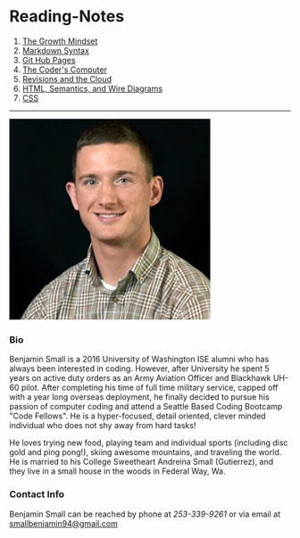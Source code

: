 # **Reading-Notes**

1. [The Growth Mindset](GrowthMindset.md)
2. [Markdown Syntax](MarkdownGuide.md)
3. [Git Hub Pages](Pages.md)
4. [The Coder's Computer](CodersComputer.md)
5. [Revisions and the Cloud](CloudRevisions.md)
6. [HTML, Semantics, and Wire Diagrams](html-wires-semantics.md)
7. [CSS](css.md)

---

![Photo of Benjamin Small](Headshot.jpeg "Sexy Photo of Benjamin Small")

### **Bio**

Benjamin Small is a 2016 University of Washington ISE alumni who has always been interested in coding. However, after University he spent 5 years on active duty orders as an Army Aviation Officer and Blackhawk UH-60 pilot. After completing his time of full time military service, capped off with a year long overseas deployment, he finally decided to pursue his passion of computer coding and attend a Seattle Based Coding Bootcamp "Code Fellows". He is a hyper-focused, detail oriented, clever minded individual who does not shy away from hard tasks!

He loves trying new food, playing team and individual sports (including disc gold and ping pong!), skiing awesome mountains, and traveling the world. He is married to his College Sweetheart Andreina Small (Gutierrez), and they live in a small house in the woods in Federal Way, Wa.

### **Contact Info**

Benjamin Small can be reached by phone at *253-339-9261* or via email at <smallbenjamin94@gmail.com>
